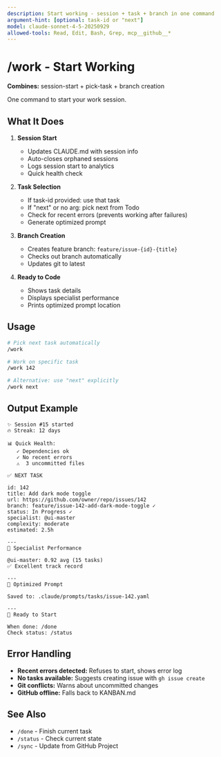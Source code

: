 ```yaml
---
description: Start working - session + task + branch in one command
argument-hint: [optional: task-id or "next"]
model: claude-sonnet-4-5-20250929
allowed-tools: Read, Edit, Bash, Grep, mcp__github__*
---
```


# /work - Start Working

**Combines:** session-start + pick-task + branch creation

One command to start your work session.

## What It Does

1. **Session Start**
   - Updates CLAUDE.md with session info
   - Auto-closes orphaned sessions
   - Logs session start to analytics
   - Quick health check

2. **Task Selection**
   - If task-id provided: use that task
   - If "next" or no arg: pick next from Todo
   - Check for recent errors (prevents working after failures)
   - Generate optimized prompt

3. **Branch Creation**
   - Creates feature branch: `feature/issue-{id}-{title}`
   - Checks out branch automatically
   - Updates git to latest

4. **Ready to Code**
   - Shows task details
   - Displays specialist performance
   - Prints optimized prompt location

## Usage

```bash
# Pick next task automatically
/work

# Work on specific task
/work 142

# Alternative: use "next" explicitly
/work next
```

## Output Example

```
✨ Session #15 started
🔥 Streak: 12 days

📊 Quick Health:
   ✓ Dependencies ok
   ✓ No recent errors
   ⚠️  3 uncommitted files

✅ NEXT TASK

id: 142
title: Add dark mode toggle
url: https://github.com/owner/repo/issues/142
branch: feature/issue-142-add-dark-mode-toggle ✓
status: In Progress ✓
specialist: @ui-master
complexity: moderate
estimated: 2.5h

---
👤 Specialist Performance

@ui-master: 0.92 avg (15 tasks)
✅ Excellent track record

---
📄 Optimized Prompt

Saved to: .claude/prompts/tasks/issue-142.yaml

---
🚀 Ready to Start

When done: /done
Check status: /status
```

## Error Handling

- **Recent errors detected:** Refuses to start, shows error log
- **No tasks available:** Suggests creating issue with `gh issue create`
- **Git conflicts:** Warns about uncommitted changes
- **GitHub offline:** Falls back to KANBAN.md

## See Also

- `/done` - Finish current task
- `/status` - Check current state
- `/sync` - Update from GitHub Project
